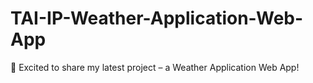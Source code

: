 # TAI-IP-Weather-Application-Web-App
🚀 Excited to share my latest project – a Weather Application Web App! 
